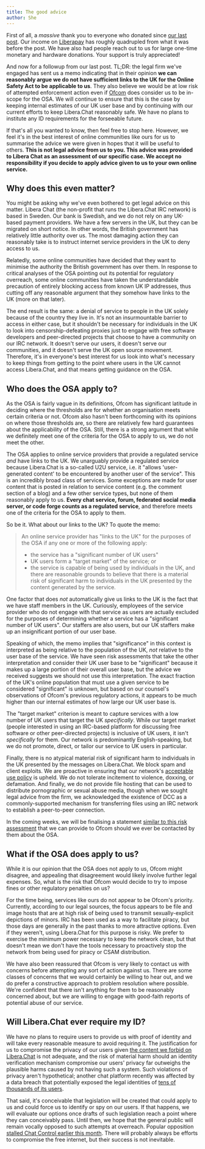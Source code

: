```yaml
---
title: The good advice
author: She
---
```


First of all, a *massive* thank you to everyone who donated since
[our last post][previously-on-lc]. Our income on [Liberapay][lp] has roughly
quadrupled from what it was before the post. We have also had people reach out
to us for large one-time monetary and hardware donations. Your support is
truly appreciated!

And now for a followup from our last post. TL;DR: the legal firm we've engaged
has sent us a memo indicating that in their opinion **we can reasonably argue
we do not have sufficient links to the UK for the Online Safety Act to be
applicable to us**. They also believe we would be at low risk of attempted
enforcement action even if [Ofcom](https://en.wikipedia.org/wiki/Ofcom) does
consider us to be in-scope for the OSA. We will continue to ensure that this
is the case by keeping internal estimates of our UK user base and by
continuing with our current efforts to keep Libera.Chat reasonably safe. We
have no plans to institute any ID requirements for the forseeable future.

If that's all you wanted to know, then feel free to stop here.
However, we feel it's in the best interest of online communities
like ours for us to summarise the advice we were given in hopes that it
will be useful to others. **This is not legal advice from us to you.
This advice was provided to Libera Chat as an assessment of our specific
case. We accept no responsibility if you decide to apply advice given to us
to your own online service.**

## Why does this even matter?

You might be asking why we've even bothered to get legal advice on this
matter. Libera Chat (the non-profit that runs the Libera.Chat IRC network)
is based in Sweden. Our bank is Swedish, and we do not rely on any UK-based
payment providers. We have a few servers in the UK, but they can be migrated
on short notice. In other words, the British government has relatively little
authority over us. The most damaging action they can reasonably take is to
instruct internet service providers in the UK to deny access to us.

Relatedly, some online communities have decided that they want to minimise
the authority the British government has over them. In response to critical
analyses of the OSA pointing out its potential for regulatory overreach,
some online communities have taken the understandable precaution of entirely
blocking access from known UK IP addresses, thus cutting off any reasonable
argument that they somehow have links to the UK (more on that later).

The end result is the same: a denial of service to people in the UK solely
because of the country they live in. It's not an insurmountable barrier to
access in either case, but it shouldn't be necessary for individuals in the
UK to look into censorship-defeating proxies just to engage with
free software developers and peer-directed projects that choose to have a
community on our IRC network. It doesn't serve our users, it doesn't serve
our communities, and it doesn't serve the UK open source movement.
Therefore, it's in everyone's best interest for us look into what's necessary
to keep things from getting to the point where users in the UK cannot access
Libera.Chat, and that means getting guidance on the OSA.

## Who does the OSA apply to?

As the OSA is fairly vague in its definitions, Ofcom has
significant latitude in deciding where the thresholds are for whether an
organisation meets certain criteria or not. Ofcom also hasn't been forthcoming
with its opinions on where those thresholds are, so there are relatively few
hard guarantees about the applicability of the OSA. Still, there is a strong
argument that while we definitely meet one of the criteria for the OSA to
apply to us, we do not meet the other.

The OSA applies to online service providers that provide a regulated service
*and* have links to the UK. We unarguably provide a regulated service because
Libera.Chat is a so-called U2U service, i.e. it "allows
'user-generated content' to be encountered by another user of the service".
This is an incredibly broad class of services. Some exceptions are made for
user content that is posted in relation to service content
(e.g. the comment section of a blog) and a few other service types,
but none of them reasonably apply to us. **Every chat service, forum,
federated social media server, or code forge counts as a regulated service**,
and therefore meets one of the criteria for the OSA to apply to them.

So be it. What about our links to the UK? To quote the memo:

> An online service provider has "links to the UK" for the purposes of the OSA
> if any one or more of the following apply:
>
> - the service has a "significant number of UK users"
> - UK users form a "target market" of the service; or
> - the service is capable of being used by individuals in the UK,
> and there are reasonable grounds to believe that there is a material risk
> of significant harm to individuals in the UK presented by the content
> generated by the service.

One factor that does *not* automatically give us links to the UK is the fact
that we have staff members in the UK. Curiously, employees of the
service provider who do not engage with that service as users are actually
excluded for the purposes of determining whether a service has a
"significant number of UK users". Our staffers are also users, but our
UK staffers make up an insignificant portion of our user base.

Speaking of which, the memo implies that "significance" in this context is
interpreted as being relative to the population of the UK, *not* relative to
the user base of the service. We have seen risk assessments that take the
other interpretation and consider their UK user base to be "significant"
because it makes up a large portion of their overall user base, but the advice
we received suggests we should not use this interpretation. The exact fraction
of the UK's online population that must use a given service to be considered
"significant" is unknown, but based on our counsel's observations of Ofcom's
previous regulatory actions, it appears to be much higher than our internal
estimates of how large our UK user base is.

The "target market" criterion is meant to capture services with a low number
of UK users that target the UK *specifically*. While our target market
(people interested in using an IRC-based platform for discussing free
software or other peer-directed projects) is inclusive of UK users, it isn't
*specifically* for them. Our network is predominantly English-speaking, but
we do not promote, direct, or tailor our service to UK users in particular.

Finally, there is no atypical material risk of significant harm to
individuals in the UK presented by the messages on Libera.Chat. We block spam
and client exploits. We are proactive in ensuring that our network's
[acceptable use policy][aup] is upheld. We do not tolerate incitement to
violence, doxxing, or defamation. And finally, we do not provide file hosting
that can be used to distribute pornographic or sexual abuse media, though when
we sought legal advice from the firm, we acknowledged the existence of DCC
as a commonly-supported mechanism for transferring files using an IRC network
to establish a peer-to-peer connection.

In the coming weeks, we will be finalising a statement
[similar to this risk assessment][risk-sample] that we can provide to
Ofcom should we ever be contacted by them about the OSA.

## What if the OSA does apply to us?

While it is our opinion that the OSA does not apply to us, Ofcom might
disagree, and appealing that disagreement would likely involve further
legal expenses. So, what is the risk that Ofcom would decide to try to
impose fines or other regulatory penalties on us?

For the time being, services like ours do not appear to be Ofcom's priority.
Currently, according to our legal sources, the focus appears to be file and
image hosts that are at high risk of being used to transmit sexually-explicit
depictions of minors. IRC has been used as a way to facilitate piracy, but
those days are generally in the past thanks to more attractive options. Even
if they weren't, using Libera.Chat for this purpose is risky. We prefer to
exercise the minimum power necessary to keep the network clean, but that
doesn't mean we don't have the tools necessary to proactively stop the network
from being used for piracy or CSAM distribution.

We have also been reassured that Ofcom is very likely to contact us with
concerns before attempting any sort of action against us. There are some
classes of concerns that we would certainly be willing to hear out,
and we do prefer a constructive approach to problem resolution where possible.
We're confident that there isn't anything for them to be reasonably
concerned about, but we are willing to engage with good-faith reports of
potential abuse of our service.

## Will Libera.Chat ever require my ID?

We have no plans to require users to provide us with proof of identity
and will take every reasonable measure to avoid requiring it.
The justification for us to compromise the privacy of our users
given [the content we forbid on Libera.Chat][aup] is not adequate,
and the risk of material harm should an identity verification mechanism
compromise our users' privacy far outweighs the plausible harms caused by
not having such a system. Such violations of privacy aren't hypothetical;
another chat platform recently was affected by a data breach that potentially
exposed the legal identities of [tens of thousands of its users][discord].

That said, it's conceivable that legislation will be created that could apply
to us and could force us to identify or spy on our users.
If that happens, we will evaluate our options once drafts of such legislation
reach a point where they can conceivably pass. Until then, we hope that the
general public will remain vocally opposed to such attempts at overreach.
Popular opposition
[stalled Chat Control earlier this month][chatcontrol].
There will probably always be efforts to compromise the free internet,
but their success is not inevitable.

[previously-on-lc]: /news/advice
[lp]: https://liberapay.com/liberachat
[aup]: /policies/#unwanted-content-and-behaviour
[risk-sample]: https://onlinesafetyact.co.uk/ra_irc_service_for_customer_support/
[discord]: https://discord.com/press-releases/update-on-security-incident-involving-third-party-customer-service
[chatcontrol]: https://www.patrick-breyer.de/en/citizen-protest-halts-chat-control-breyer-celebrates-major-victory-for-digital-privacy/
